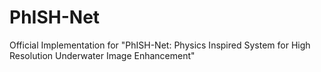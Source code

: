 # PhISH-Net
Official Implementation for "PhISH-Net: Physics Inspired System for High Resolution Underwater Image Enhancement"
